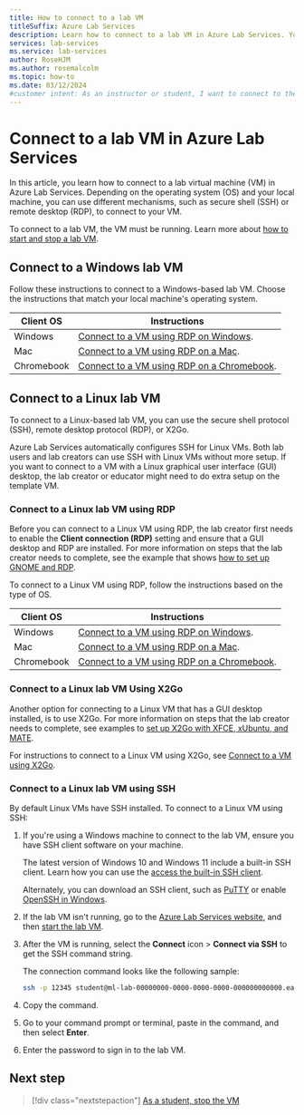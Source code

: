 ```yaml
---
title: How to connect to a lab VM
titleSuffix: Azure Lab Services
description: Learn how to connect to a lab VM in Azure Lab Services. You can use SSH or remote desktop to connect to your VM.
services: lab-services
ms.service: lab-services
author: RoseHJM
ms.author: rosemalcolm
ms.topic: how-to
ms.date: 03/12/2024
#customer intent: As an instructor or student, I want to connect to the template VM or to the lab VMs to configure the lab or to use the lab VMs.
---
```


# Connect to a lab VM in Azure Lab Services

In this article, you learn how to connect to a lab virtual machine (VM) in Azure Lab Services. Depending on the operating system (OS) and your local machine, you can use different mechanisms, such as secure shell (SSH) or remote desktop (RDP), to connect to your VM.

To connect to a lab VM, the VM must be running. Learn more about [how to start and stop a lab VM](how-to-use-lab.md#start-or-stop-the-vm).

## Connect to a Windows lab VM

Follow these instructions to connect to a Windows-based lab VM. Choose the instructions that match your local machine's operating system.

| Client OS | Instructions |
| --------- | ------------ |
| Windows | [Connect to a VM using RDP on Windows](connect-virtual-machine-windows-rdp.md). |
| Mac | [Connect to a VM using RDP on a Mac](connect-virtual-machine-mac-remote-desktop.md). |
| Chromebook | [Connect to a VM using RDP on a Chromebook](connect-virtual-machine-chromebook-remote-desktop.md). |

## Connect to a Linux lab VM

To connect to a Linux-based lab VM, you can use the secure shell protocol (SSH), remote desktop protocol (RDP), or X2Go.

Azure Lab Services automatically configures SSH for Linux VMs. Both lab users and lab creators can use SSH with Linux VMs without more setup. If you want to connect to a VM with a Linux graphical user interface (GUI) desktop, the lab creator or educator might need to do extra setup on the template VM.

### Connect to a Linux lab VM using RDP

Before you can connect to a Linux VM using RDP, the lab creator first needs to enable the **Client connection (RDP)** setting and ensure that a GUI desktop and RDP are installed. For more information on steps that the lab creator needs to complete, see the example that shows [how to set up GNOME and RDP](how-to-enable-remote-desktop-linux.md#set-up-gnome-and-rdp).

To connect to a Linux VM using RDP, follow the instructions based on the type of OS.

| Client OS | Instructions |
| --------- | ------------ |
| Windows | [Connect to a VM using RDP on Windows](connect-virtual-machine-windows-rdp.md). |
| Mac | [Connect to a VM using RDP on a Mac](connect-virtual-machine-mac-remote-desktop.md).|
| Chromebook | [Connect to a VM using RDP on a Chromebook](connect-virtual-machine-chromebook-remote-desktop.md). |

### Connect to a Linux lab VM Using X2Go

Another option for connecting to a Linux VM that has a GUI desktop installed, is to use X2Go. For more information on steps that the lab creator needs to complete, see examples to [set up X2Go with XFCE, xUbuntu, and MATE](./how-to-enable-remote-desktop-linux.md#choose-setup-options).

For instructions to connect to a Linux VM using X2Go, see [Connect to a VM using X2Go](connect-virtual-machine-linux-x2go.md).

### Connect to a Linux lab VM using SSH

By default Linux VMs have SSH installed. To connect to a Linux VM using SSH:

1. If you're using a Windows machine to connect to the lab VM, ensure you have SSH client software on your machine.

    The latest version of Windows 10 and Windows 11 include a built-in SSH client. Learn how you can use the [access the built-in SSH client](/windows/terminal/tutorials/ssh).

    Alternately, you can download an SSH client, such as [PuTTY](https://www.putty.org/) or enable [OpenSSH in Windows](/windows-server/administration/openssh/openssh_install_firstuse).

1. If the lab VM isn't running, go to the [Azure Lab Services website](https://labs.azure.com), and then [start the lab VM](how-to-use-lab.md#start-or-stop-the-vm).

1. After the VM is running, select the **Connect** icon > **Connect via SSH** to get the SSH command string.

    The connection command looks like the following sample:

    ```bash
    ssh -p 12345 student@ml-lab-00000000-0000-0000-0000-000000000000.eastus2.cloudapp.azure.com
    ```

1. Copy the command.

1. Go to your command prompt or terminal, paste in the command, and then select **Enter**.

1. Enter the password to sign in to the lab VM.

## Next step

> [!div class="nextstepaction"]
> [As a student, stop the VM](how-to-use-lab.md#start-or-stop-the-vm)
